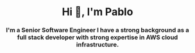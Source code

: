 <h1 align="center">Hi 👋, I'm Pablo </h1>
<h3 align="center">I'm a Senior Software Engineer I have a strong background as a full stack developer with strong expertise in AWS cloud infrastructure.</h3>


<!--
**pablosalazzar/pablosalazzar** is a ✨ _special_ ✨ repository because its `README.md` (this file) appears on your GitHub profile.

Here are some ideas to get you started:

- 🔭 I’m currently working on ...
- 🌱 I’m currently learning ...
- 👯 I’m looking to collaborate on ...
- 🤔 I’m looking for help with ...
- 💬 Ask me about ...
- 📫 How to reach me: ...
- 😄 Pronouns: ...
- ⚡ Fun fact: ...
-->
